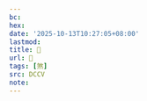 ```yaml
---
bc:
hex:
date: '2025-10-13T10:27:05+08:00'
lastmod:
title: 􀨒
url: 􀨒
tags: [煞]
src: DCCV
note:
---
```

